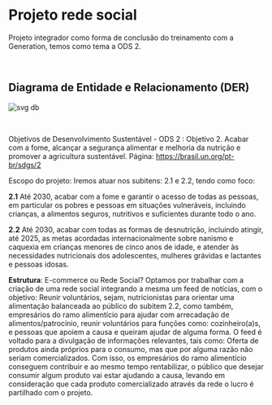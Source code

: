 # Projeto rede social
Projeto integrador como forma de conclusão do treinamento com a Generation, temos como tema a ODS 2.

<br>

## Diagrama de Entidade e Relacionamento (DER)

![svg db](https://user-images.githubusercontent.com/43019744/217561358-646052d0-bced-462c-9e5f-5c0a34f4af52.svg)

<br>

Objetivos de Desenvolvimento Sustentável - ODS 2 : Objetivo 2. Acabar com a fome, alcançar a segurança alimentar e melhoria da nutrição e promover a agricultura sustentável. Página: https://brasil.un.org/pt-br/sdgs/2 

Escopo do projeto: Iremos atuar nos subitens: 2.1 e 2.2, tendo como foco:

**2.1** Até 2030, acabar com a fome e garantir o acesso de todas as pessoas, em particular os pobres e pessoas em situações vulneráveis, incluindo crianças, a alimentos seguros, nutritivos e suficientes durante todo o ano.

**2.2** Até 2030, acabar com todas as formas de desnutrição, incluindo atingir, até 2025, as metas acordadas internacionalmente sobre nanismo e caquexia em crianças menores de cinco anos de idade, e atender às necessidades nutricionais dos adolescentes, mulheres grávidas e lactantes e pessoas idosas.

**Estrutura**:  E-commerce ou Rede Social? Optamos por trabalhar com a criação de uma rede social integrando a mesma um feed de notícias, com o objetivo: Reunir voluntários, sejam, nutricionistas para orientar uma alimentação balanceada ao público do subitem  2.2, como também, empresários do ramo alimentício para ajudar com arrecadação de alimentos/patrocínio, reunir voluntários para funções como: cozinheiro(a)s, e pessoas que apoiem a causa e queiram ajudar de alguma forma. O feed é voltado para a divulgação de informações relevantes, tais como: Oferta de produtos ainda próprios para o consumo, mas que por alguma razão não seriam comercializados. Com isso, os empresários do ramo alimentício conseguem contribuir e ao mesmo tempo rentabilizar, o público que desejar consumir algum produto vai estar ajudando a causa, levando em consideração que cada produto comercializado através da rede o lucro é partilhado com o projeto. 
